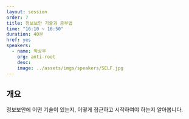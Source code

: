 ```yaml
---
layout: session
order: 7
title: 정보보안 기술과 공부법
time: "16:10 ~ 16:50"
duration: 40분
href: yes
speakers:
  - name: 박상우
    org: anti-root
    desc: 
    image: ../assets/imgs/speakers/SELF.jpg
---
```

## 개요
정보보안에 어떤 기술이 있는지, 어떻게 접근하고 시작하여야 하는지 알아봅니다.

<!--
## 발표자료
<a class="btn btn-primary" href="https://www.slideshare.net/UbuntuKorea/ss-122568665" role="button"><i class="fas fa-paperclip"></i> 발표자료</a>
-->

